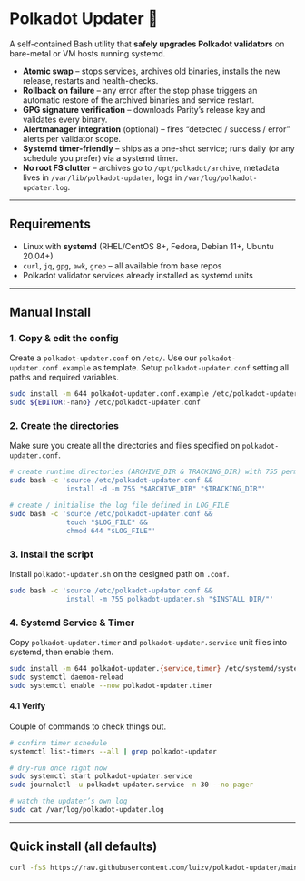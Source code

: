 # Polkadot Updater 🚀

A self-contained Bash utility that **safely upgrades Polkadot validators**
on bare-metal or VM hosts running systemd.

* **Atomic swap** – stops services, archives old binaries, installs the
  new release, restarts and health-checks.
* **Rollback on failure** – any error after the stop phase triggers an
  automatic restore of the archived binaries and service restart.
* **GPG signature verification** – downloads Parity’s release key and
  validates every binary.
* **Alertmanager integration** (optional) – fires “detected / success /
  error” alerts per validator scope.
* **Systemd timer-friendly** – ships as a one-shot service; runs daily (or
  any schedule you prefer) via a systemd timer.
* **No root FS clutter** – archives go to `/opt/polkadot/archive`,
  metadata lives in `/var/lib/polkadot-updater`, logs in
  `/var/log/polkadot-updater.log`.

---

## Requirements

* Linux with **systemd** (RHEL/CentOS 8+, Fedora, Debian 11+, Ubuntu 20.04+)
* `curl`, `jq`, `gpg`, `awk`, `grep` – all available from base repos
* Polkadot validator services already installed as systemd units

---

## Manual Install

### 1. Copy & edit the config
Create a `polkadot-updater.conf` on `/etc/`. Use our `polkadot-updater.conf.example` as template.
Setup `polkadot-updater.conf` setting all paths and required variables.
```bash
sudo install -m 644 polkadot-updater.conf.example /etc/polkadot-updater.conf
sudo ${EDITOR:-nano} /etc/polkadot-updater.conf   
```

### 2. Create the directories
Make sure you create all the directories and files specified on `polkadot-updater.conf`.
```bash
# create runtime directories (ARCHIVE_DIR & TRACKING_DIR) with 755 perms
sudo bash -c 'source /etc/polkadot-updater.conf &&
              install -d -m 755 "$ARCHIVE_DIR" "$TRACKING_DIR"'

# create / initialise the log file defined in LOG_FILE
sudo bash -c 'source /etc/polkadot-updater.conf &&
              touch "$LOG_FILE" &&
              chmod 644 "$LOG_FILE"'
```

### 3. Install the script
Install `polkadot-updater.sh` on the designed path on `.conf`.
```bash
sudo bash -c 'source /etc/polkadot-updater.conf &&
              install -m 755 polkadot-updater.sh "$INSTALL_DIR/"'
```

### 4. Systemd Service & Timer
Copy `polkadot-updater.timer` and `polkadot-updater.service` unit files into systemd, then enable them.
```bash
sudo install -m 644 polkadot-updater.{service,timer} /etc/systemd/system/
sudo systemctl daemon-reload
sudo systemctl enable --now polkadot-updater.timer
```

#### 4.1 Verify
Couple of commands to check things out.
```bash
# confirm timer schedule
systemctl list-timers --all | grep polkadot-updater

# dry-run once right now
sudo systemctl start polkadot-updater.service
sudo journalctl -u polkadot-updater.service -n 30 --no-pager

# watch the updater’s own log
sudo cat /var/log/polkadot-updater.log
```

---

## Quick install (all defaults)

```bash
curl -fsS https://raw.githubusercontent.com/luizv/polkadot-updater/main/install.sh | sudo bash

